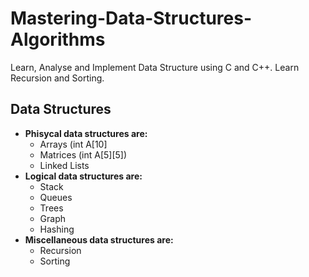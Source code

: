 # Mastering-Data-Structures-Algorithms
Learn, Analyse and Implement Data Structure using C and C++. Learn Recursion and Sorting.  
## Data Structures
- **Phisycal data structures are:**
  - Arrays (int A\[10\]
  - Matrices (int A\[5\]\[5\])
  - Linked Lists
- **Logical data structures are:**
  - Stack
  - Queues
  - Trees
  - Graph
  - Hashing
- **Miscellaneous data structures are:**
  - Recursion
  - Sorting
